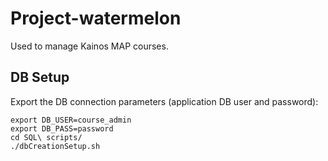 # Project-watermelon
Used to manage Kainos MAP courses.

## DB Setup
Export the DB connection parameters (application DB user and password):

```
export DB_USER=course_admin
export DB_PASS=password
cd SQL\ scripts/
./dbCreationSetup.sh
```